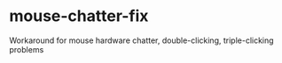 # mouse-chatter-fix
Workaround for mouse hardware chatter, double-clicking, triple-clicking problems
